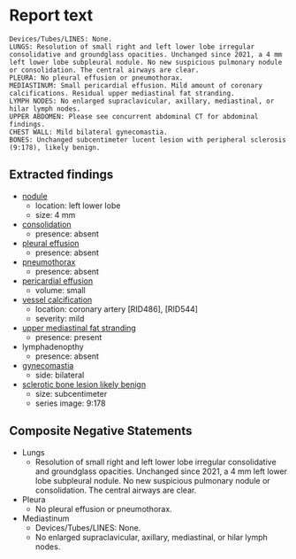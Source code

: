 # Report text

```text
Devices/Tubes/LINES: None.
LUNGS: Resolution of small right and left lower lobe irregular consolidative and groundglass opacities. Unchanged since 2021, a 4 mm left lower lobe subpleural nodule. No new suspicious pulmonary nodule or consolidation. The central airways are clear.
PLEURA: No pleural effusion or pneumothorax.
MEDIASTINUM: Small pericardial effusion. Mild amount of coronary calcifications. Residual upper mediastinal fat stranding.
LYMPH NODES: No enlarged supraclavicular, axillary, mediastinal, or hilar lymph nodes.
UPPER ABDOMEN: Please see concurrent abdominal CT for abdominal findings.
CHEST WALL: Mild bilateral gynecomastia.
BONES: Unchanged subcentimeter lucent lesion with peripheral sclerosis (9:178), likely benign.
```

## Extracted findings

- [nodule](../../definitions/hood/adrenal-nodule.json)
  - location: left lower lobe
  - size: 4 mm
- [consolidation](../../definitions/smartreporting/consolidation.txt)
  - presence: absent
- [pleural effusion](../../definitions/hood/pleural-effusion.json)
  - presence: absent
- [pneumothorax](../../definitions/hood/pneumothorax.json)
  - presence: absent
- [pericardial effusion](../../definitions/hood/pericardial-effusion.json)
  - volume: small
- [vessel calcification](../../definitions/nuance/coronary_artery_calcification.json)
  - location: coronary artery \[RID486\], \[RID544\]
  - severity: mild
- [upper mediastinal fat stranding](../../definitions/nuance/mediastinal_fat_stranding.json)
  - presence: present
- lymphadenopthy
  - presence: absent
- [gynecomastia](../../definitions/hood/gynecomastia.json)
  - side: bilateral
- [sclerotic bone lesion likely benign](../../definitions/hood/sclerotic-lesion.json)
  - size: subcentimeter
  - series image: 9:178

## Composite Negative Statements

- Lungs
  - Resolution of small right and left lower lobe irregular consolidative and groundglass opacities. Unchanged since 2021, a 4 mm left lower lobe subpleural nodule. No new suspicious pulmonary nodule or consolidation. The central airways are clear.
- Pleura
  - No pleural effusion or pneumothorax.
- Mediastinum
  - Devices/Tubes/LINES: None.
  - No enlarged supraclavicular, axillary, mediastinal, or hilar lymph nodes.
  